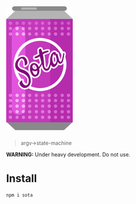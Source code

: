 # ![State of the Arg](sota.png?raw=true)

> argv->state-machine

**WARNING:** Under heavy development. Do not use.

# Install

```sh
npm i sota
```
